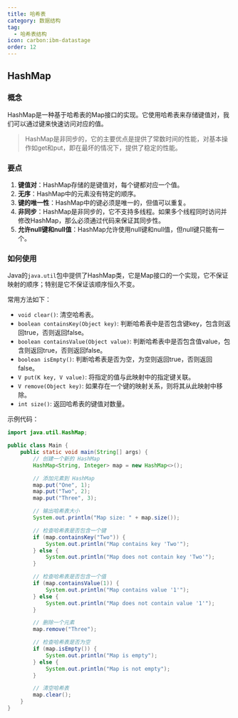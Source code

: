 ```yaml
---
title: 哈希表
category: 数据结构
tag:
  - 哈希表结构
icon: carbon:ibm-datastage
order: 12
---
```


## HashMap

### 概念

HashMap是一种基于哈希表的Map接口的实现。它使用哈希表来存储键值对，我们可以通过键来快速访问对应的值。

> HashMap是非同步的，它的主要优点是提供了常数时间的性能，对基本操作如get和put，即在最坏的情况下，提供了稳定的性能。

### 要点

1. **键值对**：HashMap存储的是键值对，每个键都对应一个值。
2. **无序**：HashMap中的元素没有特定的顺序。
3. **键的唯一性**：HashMap中的键必须是唯一的，但值可以重复。
4. **非同步**：HashMap是非同步的，它不支持多线程。如果多个线程同时访问并修改HashMap，那么必须通过代码来保证其同步性。
5. **允许null键和null值**：HashMap允许使用null键和null值，但null键只能有一个。

### 如何使用

Java的`java.util`包中提供了HashMap类，它是Map接口的一个实现，它不保证映射的顺序；特别是它不保证该顺序恒久不变。

常用方法如下：

- `void clear()`: 清空哈希表。
- `boolean containsKey(Object key)`: 判断哈希表中是否包含键key，包含则返回true，否则返回false。
- `boolean containsValue(Object value)`: 判断哈希表中是否包含值value，包含则返回true，否则返回false。
- `boolean isEmpty()`: 判断哈希表是否为空，为空则返回true，否则返回false。
- `V put(K key, V value)`: 将指定的值与此映射中的指定键关联。
- `V remove(Object key)`: 如果存在一个键的映射关系，则将其从此映射中移除。
- `int size()`: 返回哈希表的键值对数量。

示例代码：

```java
import java.util.HashMap;

public class Main {
    public static void main(String[] args) {
        // 创建一个新的 HashMap
        HashMap<String, Integer> map = new HashMap<>();

        // 添加元素到 HashMap
        map.put("One", 1);
        map.put("Two", 2);
        map.put("Three", 3);

        // 输出哈希表大小
        System.out.println("Map size: " + map.size());

        // 检查哈希表是否包含一个键
        if (map.containsKey("Two")) {
            System.out.println("Map contains key 'Two'");
        } else {
            System.out.println("Map does not contain key 'Two'");
        }

        // 检查哈希表是否包含一个值
        if (map.containsValue(1)) {
            System.out.println("Map contains value '1'");
        } else {
            System.out.println("Map does not contain value '1'");
        }

        // 删除一个元素
        map.remove("Three");

        // 检查哈希表是否为空
        if (map.isEmpty()) {
            System.out.println("Map is empty");
        } else {
            System.out.println("Map is not empty");
        }

        // 清空哈希表
        map.clear();
    }
}
```
